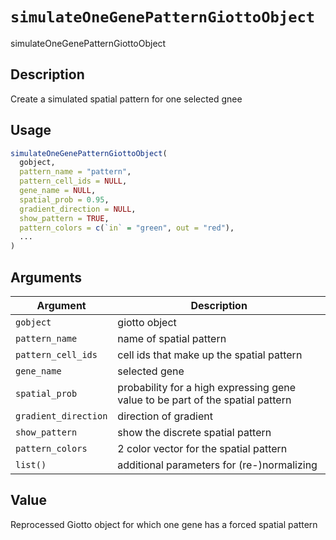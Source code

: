 # `simulateOneGenePatternGiottoObject`

simulateOneGenePatternGiottoObject


## Description

Create a simulated spatial pattern for one selected gnee


## Usage

```r
simulateOneGenePatternGiottoObject(
  gobject,
  pattern_name = "pattern",
  pattern_cell_ids = NULL,
  gene_name = NULL,
  spatial_prob = 0.95,
  gradient_direction = NULL,
  show_pattern = TRUE,
  pattern_colors = c(`in` = "green", out = "red"),
  ...
)
```


## Arguments

Argument      |Description
------------- |----------------
`gobject`     |     giotto object
`pattern_name`     |     name of spatial pattern
`pattern_cell_ids`     |     cell ids that make up the spatial pattern
`gene_name`     |     selected gene
`spatial_prob`     |     probability for a high expressing gene value to be part of the spatial pattern
`gradient_direction`     |     direction of gradient
`show_pattern`     |     show the discrete spatial pattern
`pattern_colors`     |     2 color vector for the spatial pattern
`list()`     |     additional parameters for (re-)normalizing


## Value

Reprocessed Giotto object for which one gene has a forced spatial pattern


